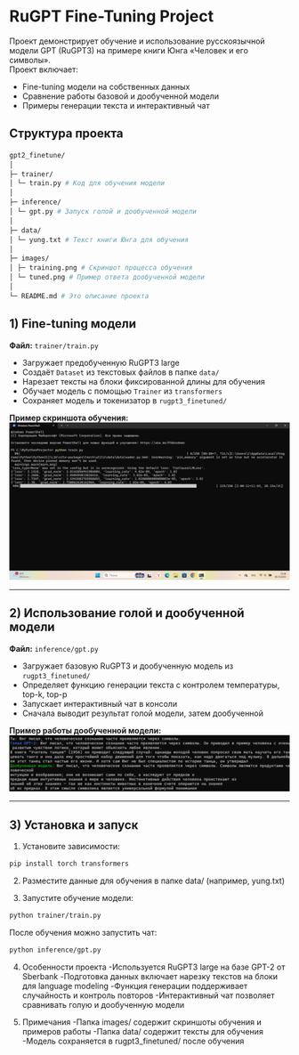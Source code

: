 # RuGPT Fine-Tuning Project

Проект демонстрирует обучение и использование русскоязычной модели GPT (RuGPT3) на примере книги Юнга «Человек и его символы».  
Проект включает:

- Fine-tuning модели на собственных данных
- Сравнение работы базовой и дообученной модели
- Примеры генерации текста и интерактивный чат

## Структура проекта
```bash
gpt2_finetune/
│
├─ trainer/
│ └─ train.py # Код для обучения модели
│
├─ inference/
│ └─ gpt.py # Запуск голой и дообученной модели
│
├─ data/
│ └─ yung.txt # Текст книги Юнга для обучения
│
├─ images/
│ ├─ training.png # Скриншот процесса обучения
│ └─ tuned.png # Пример ответа дообученной модели
│
└─ README.md # Это описание проекта
```


## 1) Fine-tuning модели

**Файл:** `trainer/train.py`

- Загружает предобученную RuGPT3 large  
- Создаёт `Dataset` из текстовых файлов в папке `data/`  
- Нарезает тексты на блоки фиксированной длины для обучения  
- Обучает модель с помощью `Trainer` из `transformers`  
- Сохраняет модель и токенизатор в `rugpt3_finetuned/`  

**Пример скриншота обучения:**  
![Процесс обучения](images/training.png)

---

## 2) Использование голой и дообученной модели

**Файл:** `inference/gpt.py`

- Загружает базовую RuGPT3 и дообученную модель из `rugpt3_finetuned/`  
- Определяет функцию генерации текста с контролем температуры, top-k, top-p  
- Запускает интерактивный чат в консоли  
- Сначала выводит результат голой модели, затем дообученной  

**Пример работы дообученной модели:**  
![Пример ответа](images/tuned.png)

---

## 3) Установка и запуск

1. Установите зависимости:

```bash
pip install torch transformers
```
2. Разместите данные для обучения в папке data/ (например, yung.txt)

3. Запустите обучение модели:
```bash
python trainer/train.py
```
После обучения можно запустить чат:
```bash
python inference/gpt.py
```

4) Особенности проекта
-Используется RuGPT3 large на базе GPT-2 от Sberbank
-Подготовка данных включает нарезку текстов на блоки для language modeling
-Функция генерации поддерживает случайность и контроль повторов
-Интерактивный чат позволяет сравнивать голую и дообученную модели

5) Примечания
-Папка images/ содержит скриншоты обучения и примеров работы
-Папка data/ содержит тексты для обучения
-Модель сохраняется в rugpt3_finetuned/ после обучения
